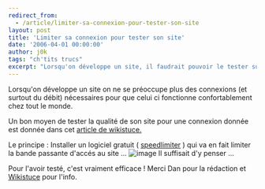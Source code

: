 ```yaml
---
redirect_from:
  - /article/limiter-sa-connexion-pour-tester-son-site
layout: post
title: 'Limiter sa connexion pour tester son site'
date: '2006-04-01 00:00:00'
author: j0k
tags: "ch'tits trucs"
excerpt: "Lorsqu'on développe un site, il faudrait pouvoir le tester sur tout type de connexion internet.  \nVoilà le soft qu'il vous faut !"
---
```


Lorsqu'on développe un site on ne se préoccupe plus des connexions (et surtout du débit) nécessaires pour que celui ci fonctionne confortablement chez tout le monde.

Un bon moyen de tester la qualité de son site pour une connexion donnée est donnée dans cet [article de wikistuce.](http://www.wikistuce.info/doku.php/logiciels/speedlimiter_-_reduisez_votre_debit_pour_tester_vos_sites)

  Le principe : Installer un logiciel gratuit ( [speedlimiter](http://www.delight.ch/download/43/SpeedLimiter.exe) ) qui va en fait limiter la bande passante d'accés au site ...
   ![image](https://www.wikistuce.info/lib/exe/fetch.php/nouvelle_page_id_articles/speedlimiter.png)
  Il suffisait d'y penser ...

 Pour l'avoir testé, c'est vraiment efficace !
  Merci Dan pour la rédaction et [Wikistuce](http://www.wikistuce.info) pour l'info.
